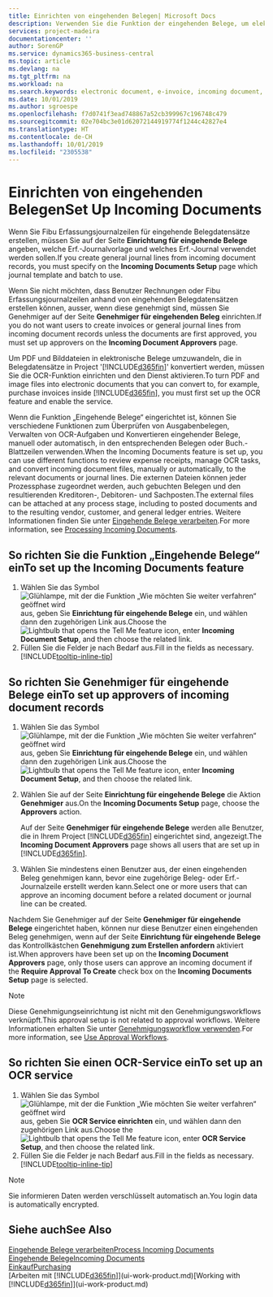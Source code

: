 ```yaml
---
title: Einrichten von eingehenden Belegen| Microsoft Docs
description: Verwenden Sie die Funktion der eingehenden Belege, um elektronische Belege zu erstellen, verwalten Sie OCRaufgaben, importieren Sie Rechnungen und wandeln Sie Bilddateien um.
services: project-madeira
documentationcenter: ''
author: SorenGP
ms.service: dynamics365-business-central
ms.topic: article
ms.devlang: na
ms.tgt_pltfrm: na
ms.workload: na
ms.search.keywords: electronic document, e-invoice, incoming document, OCR, ecommerce, document exchange, import invoice
ms.date: 10/01/2019
ms.author: sgroespe
ms.openlocfilehash: f7d0741f3ead748867a52cb399967c196748c479
ms.sourcegitcommit: 02e704bc3e01d62072144919774f1244c42827e4
ms.translationtype: HT
ms.contentlocale: de-CH
ms.lasthandoff: 10/01/2019
ms.locfileid: "2305538"
---
```

# <a name="set-up-incoming-documents"></a><span data-ttu-id="9290f-103">Einrichten von eingehenden Belegen</span><span class="sxs-lookup"><span data-stu-id="9290f-103">Set Up Incoming Documents</span></span>
<span data-ttu-id="9290f-104">Wenn Sie Fibu Erfassungsjournalzeilen für eingehende Belegdatensätze erstellen, müssen Sie auf der Seite **Einrichtung für eingehende Belege** angeben, welche Erf.-Journalvorlage und welches Erf.-Journal verwendet werden sollen.</span><span class="sxs-lookup"><span data-stu-id="9290f-104">If you create general journal lines from incoming document records, you must specify on the **Incoming Documents Setup** page which journal template and batch to use.</span></span>

<span data-ttu-id="9290f-105">Wenn Sie nicht möchten, dass Benutzer Rechnungen oder Fibu Erfassungsjournalzeilen anhand von eingehenden Belegdatensätzen erstellen können, ausser, wenn diese genehmigt sind, müssen Sie Genehmiger auf der Seite **Genehmiger für eingehenden Beleg** einrichten.</span><span class="sxs-lookup"><span data-stu-id="9290f-105">If you do not want users to create invoices or general journal lines from incoming document records unless the documents are first approved, you must set up approvers on the **Incoming Document Approvers** page.</span></span>

<span data-ttu-id="9290f-106">Um PDF und Bilddateien in elektronische Belege umzuwandeln, die in Belegdatensätze in Project '[!INCLUDE[d365fin](includes/d365fin_md.md)]' konvertiert werden, müssen Sie die OCR-Funktion einrichten und den Dienst aktivieren.</span><span class="sxs-lookup"><span data-stu-id="9290f-106">To turn PDF and image files into electronic documents that you can convert to, for example, purchase invoices inside [!INCLUDE[d365fin](includes/d365fin_md.md)], you must first set up the OCR feature and enable the service.</span></span>

<span data-ttu-id="9290f-107">Wenn die Funktion „Eingehende Belege“ eingerichtet ist, können Sie verschiedene Funktionen zum Überprüfen von Ausgabenbelegen, Verwalten von OCR-Aufgaben und Konvertieren eingehender Belege, manuell oder automatisch, in den entsprechenden Belegen oder Buch.-Blattzeilen verwenden.</span><span class="sxs-lookup"><span data-stu-id="9290f-107">When the Incoming Documents feature is set up, you can use different functions to review expense receipts, manage OCR tasks, and convert incoming document files, manually or automatically, to the relevant documents or journal lines.</span></span> <span data-ttu-id="9290f-108">Die externen Dateien können jeder Prozessphase zugeordnet werden, auch gebuchten Belegen und den resultierenden Kreditoren-, Debitoren- und Sachposten.</span><span class="sxs-lookup"><span data-stu-id="9290f-108">The external files can be attached at any process stage, including to posted documents and to the resulting vendor, customer, and general ledger entries.</span></span> <span data-ttu-id="9290f-109">Weitere Informationen finden Sie unter [Eingehende Belege verarbeiten](across-process-income-documents.md).</span><span class="sxs-lookup"><span data-stu-id="9290f-109">For more information, see [Processing Incoming Documents](across-process-income-documents.md).</span></span>

## <a name="to-set-up-the-incoming-documents-feature"></a><span data-ttu-id="9290f-110">So richten Sie die Funktion „Eingehende Belege“ ein</span><span class="sxs-lookup"><span data-stu-id="9290f-110">To set up the Incoming Documents feature</span></span>
1. <span data-ttu-id="9290f-111">Wählen Sie das Symbol ![Glühlampe, mit der die Funktion „Wie möchten Sie weiter verfahren“ geöffnet wird](media/ui-search/search_small.png "Wie möchten Sie weiter verfahren?") aus, geben Sie **Einrichtung für eingehende Belege** ein, und wählen dann den zugehörigen Link aus.</span><span class="sxs-lookup"><span data-stu-id="9290f-111">Choose the ![Lightbulb that opens the Tell Me feature](media/ui-search/search_small.png "Tell me what you want to do") icon, enter **Incoming Document Setup**, and then choose the related link.</span></span>
2. <span data-ttu-id="9290f-112">Füllen Sie die Felder je nach Bedarf aus.</span><span class="sxs-lookup"><span data-stu-id="9290f-112">Fill in the fields as necessary.</span></span> [!INCLUDE[tooltip-inline-tip](includes/tooltip-inline-tip_md.md)]

## <a name="to-set-up-approvers-of-incoming-document-records"></a><span data-ttu-id="9290f-113">So richten Sie Genehmiger für eingehende Belege ein</span><span class="sxs-lookup"><span data-stu-id="9290f-113">To set up approvers of incoming document records</span></span>
1. <span data-ttu-id="9290f-114">Wählen Sie das Symbol ![Glühlampe, mit der die Funktion „Wie möchten Sie weiter verfahren“ geöffnet wird](media/ui-search/search_small.png "Wie möchten Sie weiter verfahren?") aus, geben Sie **Einrichtung für eingehende Belege** ein, und wählen dann den zugehörigen Link aus.</span><span class="sxs-lookup"><span data-stu-id="9290f-114">Choose the ![Lightbulb that opens the Tell Me feature](media/ui-search/search_small.png "Tell me what you want to do") icon, enter **Incoming Document Setup**, and then choose the related link.</span></span>  
2. <span data-ttu-id="9290f-115">Wählen Sie auf der Seite **Einrichtung für eingehende Belege** die Aktion **Genehmiger** aus.</span><span class="sxs-lookup"><span data-stu-id="9290f-115">On the **Incoming Documents Setup** page, choose the **Approvers** action.</span></span>

    <span data-ttu-id="9290f-116">Auf der Seite **Genehmiger für eingehende Belege** werden alle Benutzer, die in Ihrem Project [!INCLUDE[d365fin](includes/d365fin_md.md)] eingerichtet sind, angezeigt.</span><span class="sxs-lookup"><span data-stu-id="9290f-116">The **Incoming Document Approvers** page shows all users that are set up in [!INCLUDE[d365fin](includes/d365fin_md.md)].</span></span>  
3. <span data-ttu-id="9290f-117">Wählen Sie mindestens einen Benutzer aus, der einen eingehenden Beleg genehmigen kann, bevor eine zugehörige Beleg- oder Erf.-Journalzeile erstellt werden kann.</span><span class="sxs-lookup"><span data-stu-id="9290f-117">Select one or more users that can approve an incoming document before a related document or journal line can be created.</span></span>

<span data-ttu-id="9290f-118">Nachdem Sie Genehmiger auf der Seite **Genehmiger für eingehende Belege** eingerichtet haben, können nur diese Benutzer einen eingehenden Beleg genehmigen, wenn auf der Seite **Einrichtung für eingehende Belege** das Kontrollkästchen **Genehmigung zum Erstellen anfordern** aktiviert ist.</span><span class="sxs-lookup"><span data-stu-id="9290f-118">When approvers have been set up on the **Incoming Document Approvers** page, only those users can approve an incoming document if the **Require Approval To Create** check box on the **Incoming Documents Setup** page is selected.</span></span>

> [!NOTE]  
>   <span data-ttu-id="9290f-119">Diese Genehmigungseinrichtung ist nicht mit den Genehmigungsworkflows verknüpft.</span><span class="sxs-lookup"><span data-stu-id="9290f-119">This approval setup is not related to approval workflows.</span></span> <span data-ttu-id="9290f-120">Weitere Informationen erhalten Sie unter [Genehmigungsworkflow verwenden](across-how-use-approval-workflows.md).</span><span class="sxs-lookup"><span data-stu-id="9290f-120">For more information, see [Use Approval Workflows](across-how-use-approval-workflows.md).</span></span>

## <a name="to-set-up-an-ocr-service"></a><span data-ttu-id="9290f-121">So richten Sie einen OCR-Service ein</span><span class="sxs-lookup"><span data-stu-id="9290f-121">To set up an OCR service</span></span>
1. <span data-ttu-id="9290f-122">Wählen Sie das Symbol ![Glühlampe, mit der die Funktion „Wie möchten Sie weiter verfahren“ geöffnet wird](media/ui-search/search_small.png "Wie möchten Sie weiter verfahren?") aus, geben Sie **OCR Service einrichten** ein, und wählen dann den zugehörigen Link aus.</span><span class="sxs-lookup"><span data-stu-id="9290f-122">Choose the ![Lightbulb that opens the Tell Me feature](media/ui-search/search_small.png "Tell me what you want to do") icon, enter **OCR Service Setup**, and then choose the related link.</span></span>
2. <span data-ttu-id="9290f-123">Füllen Sie die Felder je nach Bedarf aus.</span><span class="sxs-lookup"><span data-stu-id="9290f-123">Fill in the fields as necessary.</span></span> [!INCLUDE[tooltip-inline-tip](includes/tooltip-inline-tip_md.md)]

> [!NOTE]  
> <span data-ttu-id="9290f-124">Sie informieren Daten werden verschlüsselt automatisch an.</span><span class="sxs-lookup"><span data-stu-id="9290f-124">You login data is automatically encrypted.</span></span>

## <a name="see-also"></a><span data-ttu-id="9290f-125">Siehe auch</span><span class="sxs-lookup"><span data-stu-id="9290f-125">See Also</span></span>
[<span data-ttu-id="9290f-126">Eingehende Belege verarbeiten</span><span class="sxs-lookup"><span data-stu-id="9290f-126">Process Incoming Documents</span></span>](across-process-income-documents.md)  
[<span data-ttu-id="9290f-127">Eingehende Belege</span><span class="sxs-lookup"><span data-stu-id="9290f-127">Incoming Documents</span></span>](across-income-documents.md)  
[<span data-ttu-id="9290f-128">Einkauf</span><span class="sxs-lookup"><span data-stu-id="9290f-128">Purchasing</span></span>](purchasing-manage-purchasing.md)  
<span data-ttu-id="9290f-129">[Arbeiten mit [!INCLUDE[d365fin](includes/d365fin_md.md)]](ui-work-product.md)</span><span class="sxs-lookup"><span data-stu-id="9290f-129">[Working with [!INCLUDE[d365fin](includes/d365fin_md.md)]](ui-work-product.md)</span></span>
